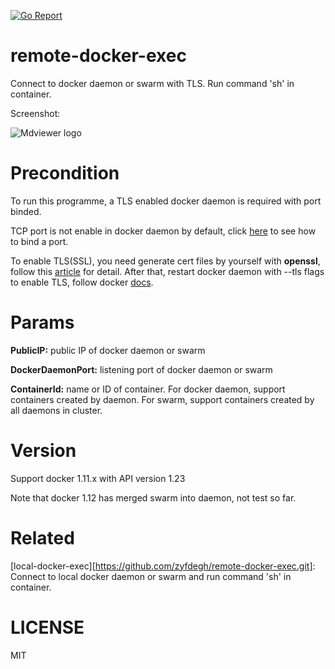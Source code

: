 [![Go Report](https://goreportcard.com/badge/github.com/zyfdegh/remote-docker-exec)](https://goreportcard.com/report/github.com/zyfdegh/remote-docker-exec)

# remote-docker-exec
Connect to docker daemon or swarm with TLS. Run command 'sh' in container.

Screenshot:

![Mdviewer logo](https://raw.githubusercontent.com/zyfdegh/remote-docker-exec/master/raw/screenshot-01.png)

# Precondition
To run this programme, a TLS enabled docker daemon is required with port binded.

TCP port is not enable in docker daemon by default, click [here][1] to see how to bind a port.

To enable TLS(SSL), you need generate cert files by yourself with **openssl**, follow this [article][2] for detail. After that, restart docker daemon with --tls flags to enable TLS, follow docker [docs][3].

# Params

**PublicIP:** public IP of docker daemon or swarm

**DockerDaemonPort:** listening port of docker daemon or swarm

**ContainerId:** name or ID of container. For docker daemon, support containers created by daemon. For swarm, support containers created by all daemons in cluster.

# Version
Support docker 1.11.x with API version 1.23

Note that docker 1.12 has merged swarm into daemon, not test so far.

# Related
[local-docker-exec][https://github.com/zyfdegh/remote-docker-exec.git]: Connect to local docker daemon or swarm and run command 'sh' in container.

# LICENSE
MIT

[1]:https://docs.docker.com/engine/reference/commandline/dockerd/#bind-docker-to-another-host-port-or-a-unix-socket
[2]:https://jamielinux.com/docs/openssl-certificate-authority/
[3]:https://docs.docker.com/engine/security/https/
